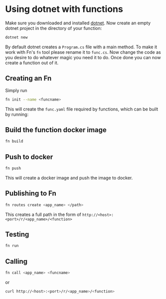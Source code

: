 # Using dotnet with functions

Make sure you downloaded and installed [dotnet](https://www.microsoft.com/net/core). Now create an empty dotnet project in the directory of your function:

```bash
dotnet new
```

By default dotnet creates a ```Program.cs``` file with a main method. To make it work with Fn's `fn` tool please rename it to ```func.cs```.
Now change the code as you desire to do whatever magic you need it to do. Once done you can now create a function out of it.

## Creating an Fn
Simply run

```bash
fn init --name <funcname>
```

This will create the ```func.yaml``` file required by functions, which can be built by running:


## Build the function docker image
```bash
fn build
```

## Push to docker
```bash
fn push
```

This will create a docker image and push the image to docker.

## Publishing to Fn

```bash
fn routes create <app_name> </path>
```

This creates a full path in the form of `http://<host>:<port>/r/<app_name>/<function>`


## Testing

```bash
fn run
```

## Calling

```bash
fn call <app_name> <funcname>
```

or

```bash
curl http://<host>:<port>/r/<app_name>/<function>
```